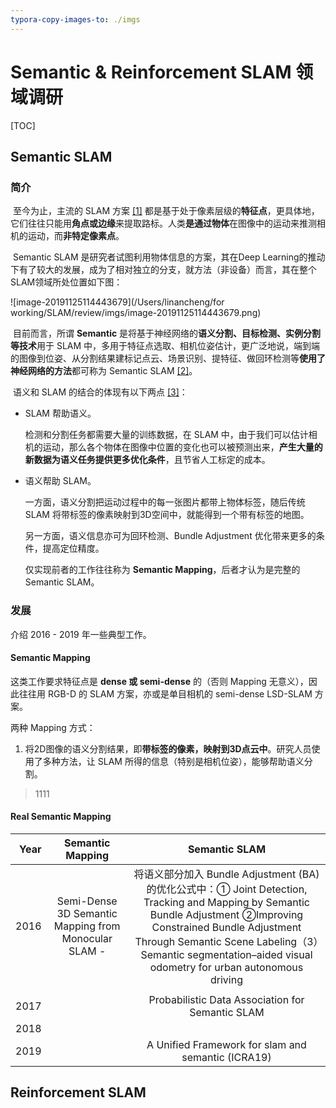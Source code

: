 ```yaml
---
typora-copy-images-to: ./imgs
---
```


# Semantic & Reinforcement SLAM 领域调研

[TOC]

## Semantic SLAM
### 简介
​	至今为止，主流的 SLAM 方案 [[1]](http://webdiis.unizar.es/~raulmur/orbslam/) 都是基于处于像素层级的**特征点**，更具体地，它们往往只能用**角点或边缘**来提取路标。人类**是通过物体**在图像中的运动来推测相机的运动，而**非特定像素点**。

​	Semantic SLAM 是研究者试图利用物体信息的方案，其在Deep Learning的推动下有了较大的发展，成为了相对独立的分支，就方法（非设备）而言，其在整个SLAM领域所处位置如下图：

![image-20191125114443679](/Users/linancheng/for working/SLAM/review/imgs/image-20191125114443679.png)

​	目前而言，所谓 **Semantic** 是将基于神经网络的**语义分割、目标检测、实例分割等技术**用于 SLAM 中，多用于特征点选取、相机位姿估计，更广泛地说，端到端的图像到位姿、从分割结果建标记点云、场景识别、提特征、做回环检测等**使用了神经网络的方法**都可称为 Semantic SLAM [[2]](https://zhuanlan.zhihu.com/p/58648284)。

​	语义和 SLAM 的结合的体现有以下两点 [[3]](https://book.douban.com/subject/27028215/)：

- SLAM 帮助语义。

  检测和分割任务都需要大量的训练数据，在 SLAM 中，由于我们可以估计相机的运动，那么各个物体在图像中位置的变化也可以被预测出来，**产生大量的新数据为语义任务提供更多优化条件**，且节省人工标定的成本。

- 语义帮助 SLAM。

  一方面，语义分割把运动过程中的每一张图片都带上物体标签，随后传统 SLAM 将带标签的像素映射到3D空间中，就能得到一个带有标签的地图。

  另一方面，语义信息亦可为回环检测、Bundle Adjustment 优化带来更多的条件，提高定位精度。

  仅实现前者的工作往往称为 **Semantic Mapping**，后者才认为是完整的 Semantic SLAM。

### 发展

介绍 2016 - 2019 年一些典型工作。

#### Semantic Mapping

这类工作要求特征点是 **dense 或 semi-dense** 的（否则 Mapping 无意义），因此往往用 RGB-D 的 SLAM 方案，亦或是单目相机的 semi-dense LSD-SLAM 方案。

两种 Mapping 方式：

1. 将2D图像的语义分割结果，即**带标签的像素，映射到3D点云中**。研究人员使用了多种方法，让 SLAM 所得的信息（特别是相机位姿），能够帮助语义分割。

> 1111

#### Real Semantic Mapping



| Year |                   Semantic Mapping                   |                        Semantic SLAM                         |
| ---: | :--------------------------------------------------: | :----------------------------------------------------------: |
| 2016 | Semi-Dense 3D Semantic Mapping from Monocular SLAM - | 将语义部分加入 Bundle Adjustment (BA) 的优化公式中：① Joint Detection, Tracking and Mapping by Semantic Bundle Adjustment ②Improving Constrained Bundle Adjustment Through Semantic Scene Labeling（3）Semantic segmentation–aided visual odometry for urban autonomous driving |
|      |                                                      |                                                              |
| 2017 |                                                      |       Probabilistic Data Association for Semantic SLAM       |
| 2018 |                                                      |                                                              |
| 2019 |                                                      |      A Unified Framework for slam and semantic (ICRA19)      |




## Reinforcement SLAM